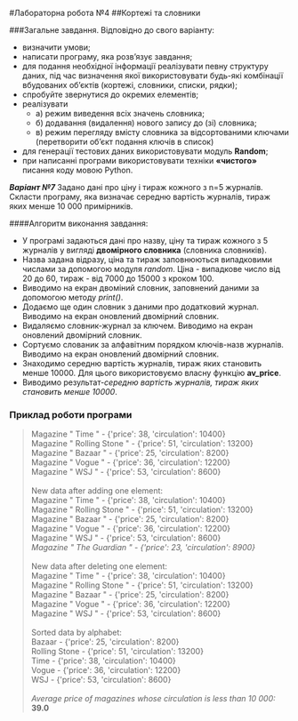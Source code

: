 #Лабораторна робота №4
##Кортежі та cловники

###Загальне завдання.
Відповідно до свого варіанту:
- визначити умови;
- написати програму, яка розв’язує завдання;
- для подання необхідної інформації реалізувати певну структуру даних, під час визначення якої використовувати будь-які 
  комбінації вбудованих об’єктів (кортежі, словники, списки, рядки);
- спробуйте звернутися до окремих елементів;
- реалізувати 
  - a) режим виведення всіх значень словника;
  - б) додавання (видалення) нового запису до (зі) словника;
  - в) режим перегляду вмісту словника за відсортованими ключами (перетворити об’єкт подання ключів в список)
- для генерації тестових даних використовувати модуль **Random**;
- при написанні програми використовувати техніки **«чистого»** писання коду мовою Python.


***Варіант №7***
Задано дані про ціну і тираж кожного з n=5 журналів. Скласти програму, яка визначає середню вартість журналів, тираж 
яких менше 10 000 примірників.

####Алгоритм виконання завдання:
- У програмі задаються дані про назву, ціну та тираж кожного з 5 журналів у вигляді **двомірного словника**
  (словника словників).
- Назва задана відразу, ціна та тираж заповнюються випадковими числами за допомогою модуля *random*. Ціна - випадкове 
  число від 20 до 60, тираж - від 7000 до 15000 з кроком 100.
- Виводимо на екран двоміний словник, заповнений даними за допомогою методу *print()*.
- Додаємо ще один словник з даними про додатковий журнал. Виводимо на екран оновлений двомірний словник.
- Видаляємо словник-журнал за ключем. Виводимо на екран оновлений двомірний словник. 
- Сортуємо слованик за алфавітним порядком ключів-назв журналів. Виводимо на екран оновлений двомірний словник.
- Знаходимо середню вартість журналів, тираж яких становить менше 10000. Для цього використовуємо власну функцію
  **av_price**.
- Виводимо результат-*середню вартість журналів, тираж яких становить менше 10000*.

### Приклад роботи програми
> Magazine " Time " -  {'price': 38, 'circulation': 10400} <br>
> Magazine " Rolling Stone " -  {'price': 51, 'circulation': 13200} <br>
> Magazine " Bazaar " -  {'price': 25, 'circulation': 8200} <br>
> Magazine " Vogue " -  {'price': 36, 'circulation': 12200} <br>
> Magazine " WSJ " -  {'price': 53, 'circulation': 8600} <br><br>
> New data after adding one element:  <br> 
> Magazine " Time " -  {'price': 38, 'circulation': 10400} <br>
> Magazine " Rolling Stone " -  {'price': 51, 'circulation': 13200} <br>
> Magazine " Bazaar " -  {'price': 25, 'circulation': 8200} <br>
> Magazine " Vogue " -  {'price': 36, 'circulation': 12200} <br>
> Magazine " WSJ " -  {'price': 53, 'circulation': 8600} <br>
> *Magazine " The Guardian " -  {'price': 23, 'circulation': 8900} <br><br>*
> New data after deleting one element: <br>
> Magazine " Time " -  {'price': 38, 'circulation': 10400} <br>
> Magazine " Rolling Stone " -  {'price': 51, 'circulation': 13200} <br>
> Magazine " Bazaar " -  {'price': 25, 'circulation': 8200} <br>
> Magazine " Vogue " -  {'price': 36, 'circulation': 12200} <br>
> Magazine " WSJ " -  {'price': 53, 'circulation': 8600} <br><br>
> Sorted data by alphabet: <br>
> Bazaar - {'price': 25, 'circulation': 8200} <br>
> Rolling Stone - {'price': 51, 'circulation': 13200} <br>
> Time - {'price': 38, 'circulation': 10400} <br>
> Vogue - {'price': 36, 'circulation': 12200} <br>
> WSJ - {'price': 53, 'circulation': 8600} <br><br>
> *Average price of magazines whose circulation is less than 10 000:* <br>
> **39.0** <br>
